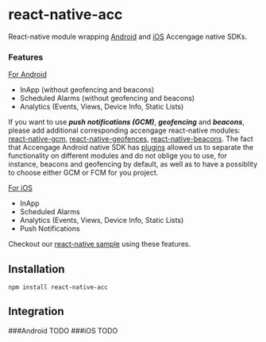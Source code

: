 # react-native-acc
React-native module wrapping [Android](http://docs.accengage.com/display/AND) and [iOS](http://docs.accengage.com/display/IOS/iOS) Accengage native SDKs.

### Features
<u>For Android</u>

* InApp (without geofencing and beacons)
* Scheduled Alarms (without geofencing and beacons)
* Analytics (Events, Views, Device Info, Static Lists)

If you want to use ***push notifications (GCM)***, ***geofencing*** and ***beacons***, please add additional corresponding accengage react-native modules: [react-native-gcm](https://github.com/Accengage/accengage-mobile-react-native-push-gcm), [react-native-geofences](https://github.com/Accengage/accengage-mobile-react-geofences), [react-native-beacons](https://github.com/Accengage/accengage-mobile-react-beacons). The fact that Accengage Android native SDK has [plugins](http://docs.accengage.com/display/AND/Plugins) allowed us to separate the functionality on different modules and do not oblige you to use, for instance, beacons and geofencing by default, as well as to have a possiblity to choose either GCM or FCM for you project.

<u>For iOS</u>

* InApp
* Scheduled Alarms
* Analytics (Events, Views, Device Info, Static Lists)
* Push Notifications

Checkout our [react-native sample](git@github.com:Accengage/accengage-mobile-react-native-demo.git) using these features. 

## Installation
```
npm install react-native-acc
```

## Integration
###Android
TODO
###iOS
TODO